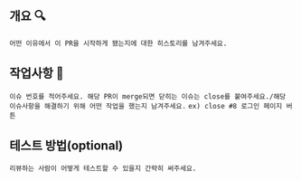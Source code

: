 ## 개요 :mag:

`어떤 이유에서 이 PR을 시작하게 됐는지에 대한 히스토리를 남겨주세요.`

## 작업사항 :memo:

`이슈 번호를 적어주세요. 해당 PR이 merge되면 닫히는 이슈는 close를 붙여주세요./해당 이슈사항을 해결하기 위해 어떤 작업을 했는지 남겨주세요.`
`ex) close #8 로그인 페이지 버튼 `

## 테스트 방법(optional)

`리뷰하는 사람이 어떻게 테스트할 수 있을지 간략히 써주세요.`
